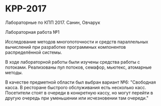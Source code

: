 # KPP-2017
Лабораторные по КПП 2017. Санин, Овчарук

Лабораторная работа №1

Исследование методов многопоточности и средств параллельных вычислений при разработке программных компонентов распределённой системы.

В ходе лабораторной работы были изучены средства работы с потоками. Реализованы пул потоков, семафор, мьютекс, атомарные методы.

В качестве предметной области был выбран вариант №6:
  "Свободная касса. В ресторане быстрого обслуживания есть несколько
  касс. Посетители стоят в очереди в конкретную кассу, но могут перейти
  в другую очередь при уменьшении или исчезновении там очереди."
